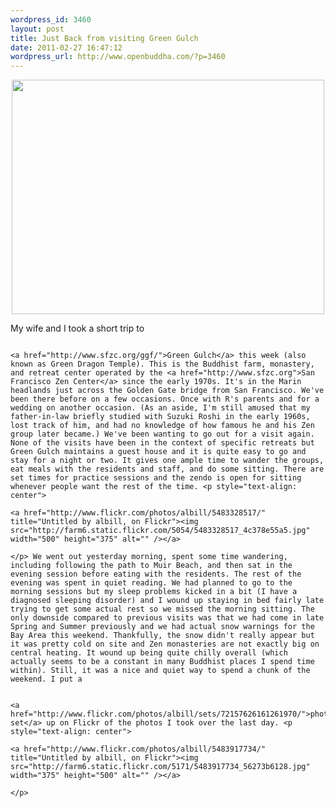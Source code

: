 ```yaml
--- 
wordpress_id: 3460
layout: post
title: Just Back from visiting Green Gulch
date: 2011-02-27 16:47:12
wordpress_url: http://www.openbuddha.com/?p=3460
---
```

<p style="text-align: center">
                                                                                                                                                                                                                                                                                                                                                                                                                                                                                                                                                                                                                                                                                                                                                                                                                                                                                                                                        <a href="http://www.flickr.com/photos/albill/5483933156/" title="Untitled by albill, on Flickr"><img src="http://farm6.static.flickr.com/5056/5483933156_252f1a76c3.jpg" width="500" height="375" alt="" /></a>
                                                                                                                                                                                                                                                                                                                                                                                                                                                                                                                                                                                                                                                                                                                                                                                                                                                                                                                                      </p> My wife and I took a short trip to 
                                                                                                                                                                                                                                                                                                                                                                                                                                                                                                                                                                                                                                                                                                                                                                                                                                                                                                                                      
                                                                                                                                                                                                                                                                                                                                                                                                                                                                                                                                                                                                                                                                                                                                                                                                                                                                                                                                      <a href="http://www.sfzc.org/ggf/">Green Gulch</a> this week (also known as Green Dragon Temple). This is the Buddhist farm, monastery, and retreat center operated by the <a href="http://www.sfzc.org">San Francisco Zen Center</a> since the early 1970s. It's in the Marin headlands just across the Golden Gate bridge from San Francisco. We've been there before on a few occasions. Once with R's parents and for a wedding on another occasion. (As an aside, I'm still amused that my father-in-law briefly studied with Suzuki Roshi in the early 1960s, lost track of him, and had no knowledge of how famous he and his Zen group later became.) We've been wanting to go out for a visit again. None of the visits have been in the context of specific retreats but Green Gulch maintains a guest house and it is quite easy to go and stay for a night or two. It gives one ample time to wander the groups, eat meals with the residents and staff, and do some sitting. There are set times for practice sessions and the zendo is open for sitting whenever people want the rest of the time. <p style="text-align: center">
                                                                                                                                                                                                                                                                                                                                                                                                                                                                                                                                                                                                                                                                                                                                                                                                                                                                                                                                        <a href="http://www.flickr.com/photos/albill/5483328517/" title="Untitled by albill, on Flickr"><img src="http://farm6.static.flickr.com/5054/5483328517_4c378e55a5.jpg" width="500" height="375" alt="" /></a>
                                                                                                                                                                                                                                                                                                                                                                                                                                                                                                                                                                                                                                                                                                                                                                                                                                                                                                                                      </p> We went out yesterday morning, spent some time wandering, including following the path to Muir Beach, and then sat in the evening session before eating with the residents. The rest of the evening was spent in quiet reading. We had planned to go to the morning sessions but my sleep problems kicked in a bit (I have a diagnosed sleeping disorder) and I wound up staying in bed fairly late trying to get some actual rest so we missed the morning sitting. The only downside compared to previous visits was that we had come in late Spring and Summer previously and we had actual snow warnings for the Bay Area this weekend. Thankfully, the snow didn't really appear but it was pretty cold on site and Zen monasteries are not exactly big on central heating. It wound up being quite chilly overall (which actually seems to be a constant in many Buddhist places I spend time within). Still, it was a nice and quiet way to spend a chunk of the weekend. I put a 
                                                                                                                                                                                                                                                                                                                                                                                                                                                                                                                                                                                                                                                                                                                                                                                                                                                                                                                                      
                                                                                                                                                                                                                                                                                                                                                                                                                                                                                                                                                                                                                                                                                                                                                                                                                                                                                                                                      <a href="http://www.flickr.com/photos/albill/sets/72157626161261970/">photo set</a> up on Flickr of the photos I took over the last day. <p style="text-align: center">
                                                                                                                                                                                                                                                                                                                                                                                                                                                                                                                                                                                                                                                                                                                                                                                                                                                                                                                                        <a href="http://www.flickr.com/photos/albill/5483917734/" title="Untitled by albill, on Flickr"><img src="http://farm6.static.flickr.com/5171/5483917734_56273b6128.jpg" width="375" height="500" alt="" /></a>
                                                                                                                                                                                                                                                                                                                                                                                                                                                                                                                                                                                                                                                                                                                                                                                                                                                                                                                                      </p>